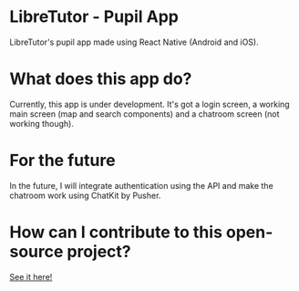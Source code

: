 # LibreTutor - Pupil App
LibreTutor's pupil app made using React Native (Android and iOS).

# What does this app do?

Currently, this app is under development. It's got a login screen, 
a working main screen (map and search components) and a chatroom 
screen (not working though).

# For the future

In the future, I will integrate authentication using the API and 
make the chatroom work using ChatKit by Pusher.

# How can I contribute to this open-source project?

[See it here!](https://github.com/libretutor/libretutor-contributing)
